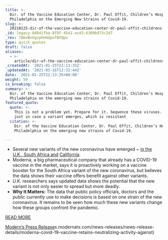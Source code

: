 ```yaml
---
title: >-
  Dir. of the Vaccine Education Center, Dr. Paul Offit, Children’s Hospital of
  Philadelphia on the Emerging New Strains of Covid-19.
slug: >-
  20210125-dir-of-the-vaccine-education-center-dr-paul-offit-childrens-hospital-of-philadelphia-on-the-emerging-new-strains-of-covid-19
_id: legacy-8d641fba-8f8f-4541-acd3-6309b073c2d7
_rev: 7QmxBnVgzphH4dpufNYQpx
type: quick_quotes
draft: false
aliases:
  - >-
    article/dir-of-the-vaccine-education-center-dr-paul-offit-childrens-hospital-of-philadelphia-on-the-emerging-new-strains-of-covid-19/
_createdAt: '2021-01-25T22:13:35Z'
_updatedAt: '2021-03-16T12:32:44Z'
date: '2021-01-25T22:13:35+00:00'
weight: 50
is_breaking: false
summary: >-
  Dir. of the Vaccine Education Center, Dr. Paul Offit, Children’s Hospital of
  Philadelphia on the emerging new strains of Covid-19.
featured_quote:
  quote: >-
    This is not a problem yet. Prepare for it. Sequence these viruses. Get ready
    just in case a variant emerges, which is resistant
  citation: >-
    Dir. of the Vaccine Education Center, Dr. Paul Offit, Children’s Hospital of
    Philadelphia on the emerging new strains of Covid-19.

---
```

* Several new variants of the new coronavirus have emerged ~ [in the U.K., South Africa and](https://www.latimes.com/california/story/2021-01-25/new-coronavirus-strains-urgent-threat-what-to-know) [California](https://www.latimes.com/california/story/2021-01-25/new-coronavirus-strains-urgent-threat-what-to-know).
* Moderna, a big pharmaceutical company that already has a COVID-19 vaccine in the market, says it is proactively working on a vaccine booster for the South Africa variant of the new coronavirus, but believes the data shows their vaccine offers benefit against other variants.
* U.K. researchers says updated data shows the potential that the new variant is not only easier to spread but more deadly.
* **Why It Matters:** The data that public policy officials, doctors and the public currently use to make decisions is based on one strain of the new coronavirus. It remains to be seen how much these new variants change how these groups confront the pandemic.

[READ MORE](https://www.cnbc.com/2021/01/25/covid-vaccine-moderna-working-on-covid-booster-shots-for-south-african-strain.html)

[Modern’s Press Release](https://investors.modernatx.com/news-releases/news-release-details/moderna-covid-19-vaccine-retains-neutralizing-activity-against)s.modernatx.com/news-releases/news-release-details/moderna-covid-19-vaccine-retains-neutralizing-activity-against)